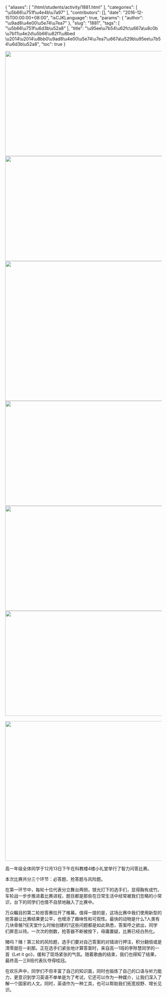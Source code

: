 {
    "aliases": [
        "/html/students/activity/1881.html"
    ],
    "categories": [
        "\u5b66\u751f\u4e4b\u7a97"
    ],
    "contributors": [],
    "date": "2016-12-15T00:00:00+08:00",
    "isCJKLanguage": true,
    "params": {
        "author": "\u9ad8\u4e00\u5e74\u7ea7"
    },
    "slug": "1881",
    "tags": [
        "\u5b66\u751f\u6d3b\u52a8"
    ],
    "title": "\u95ee\u7b54\u62fc\u667a\u8c0b \u7b11\u4e2d\u5b66\u82f1\u8bed \u2014\u2014\u8bb0\u9ad8\u4e00\u5e74\u7ea7\u667a\u529b\u95ee\u7b54\u6d3b\u52a8",
    "toc": true
}


<img
    src="https://cdn.tfls.online/mirror/full/3a0b044226ef2fc779ca6a767ac53e51f33a0cbb.jpg"
    style="display:block;margin-left:auto;margin-right:auto;"
    decoding="async"
    fetchpriority="auto"
    loading="lazy"
    height="338"
    width="600"
/>
<img
    src="https://cdn.tfls.online/mirror/full/d7af332688b5c7a1f5767dc59d7e5c1a2aeb076c.jpg"
    style="display:block;margin-left:auto;margin-right:auto;"
    decoding="async"
    fetchpriority="auto"
    loading="lazy"
    height="338"
    width="600"
/>
<img
    src="https://cdn.tfls.online/mirror/full/fe317434dd272a83c8dbfec97dffeb1394dcf66f.jpg"
    style="display:block;margin-left:auto;margin-right:auto;"
    decoding="async"
    fetchpriority="auto"
    loading="lazy"
    height="450"
    width="600"
/>
<img
    src="https://cdn.tfls.online/mirror/full/f82269151aa49e7cc12759f9cdbc91448ed3ff4b.jpg"
    style="display:block;margin-left:auto;margin-right:auto;"
    decoding="async"
    fetchpriority="auto"
    loading="lazy"
    height="338"
    width="600"
/>
<img
    src="https://cdn.tfls.online/mirror/full/eeb02dfcf1c0db28f8421ac4700ab4a75cda86f7.jpg"
    style="display:block;margin-left:auto;margin-right:auto;"
    decoding="async"
    fetchpriority="auto"
    loading="lazy"
    height="338"
    width="600"
/>
<img
    src="https://cdn.tfls.online/mirror/full/5313e3cedd695a55b848e4d03fac33c5dcbf0628.jpg"
    style="display:block;margin-left:auto;margin-right:auto;"
    decoding="async"
    fetchpriority="auto"
    loading="lazy"
    height="338"
    width="600"
/> 
<img
    src="https://cdn.tfls.online/mirror/full/5758f59c1f0d5332a3f1ac4170ac9a67684413a0.jpg"
    style="display:block;margin-left:auto;margin-right:auto;"
    decoding="async"
    fetchpriority="auto"
    loading="lazy"
    height="450"
    width="600"
/>




 



高一年级全体同学于12月13日下午在科教楼4楼小礼堂举行了智力问答比赛。




本次比赛共分三个环节：必答题、抢答题与风险题。 




在第一环节中，每轮十位代表分立舞台两侧，镁光灯下的选手们，显得胸有成竹。车轮战一步步推进着比赛进程，题目都是那些在日常生活中经常被我们忽略的小常识，台下的同学们也情不自禁地融入了比赛中。 




万众瞩目的第二轮抢答赛拉开了帷幕。值得一提的是，这场比赛中我们使用新型的抢答器让比赛结果更公平，也增添了趣味性和可观性。最快的动物是什么?人类有几块骨骼?任天堂什么时候创建的?这些问题都是如此熟悉，答案呼之欲出，同学们屏息以待。一次次的倒数，抢答器不断被按下，毋庸置疑，比赛已经白热化。 




赌吗？赌！第三轮的风险题，选手们要对自己答案的对错进行押注，积分翻倍或是清零就在一刹那。正在选手们紧张地计算答案时，来自高一1班的李陟慧同学的一首《Let
it go》，缓和了现场紧张的气氛。随着歌曲的结束，我们也得知了结果，最终高一三B班代表队夺得桂冠。 




在欢乐声中，同学们不但丰富了自己的知识面，同时也锻炼了自己的口语与听力能力，更意识到学习英语不单单是为了考试，它还可以作为一种媒介，让我们深入了解一个国家的人文。同时，英语作为一种工具，也可以帮助我们拓宽视野、增长见识。



  


  




